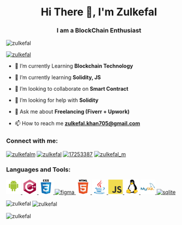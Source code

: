 <h1 align="center">Hi There 👋, I'm Zulkefal</h1>
<h3 align="center">I am a BlockChain Enthusiast</h3>

<p align="left"> <img src="https://komarev.com/ghpvc/?username=zulkefal&label=Profile%20views&color=0e75b6&style=flat" alt="zulkefal" /> </p>

<p align="left"> <a href="https://github.com/ryo-ma/github-profile-trophy"><img src="https://github-profile-trophy.vercel.app/?username=zulkefal" alt="zulkefal" /></a> </p>

- 🔭 I’m currently Learning **Blockchain Technology**

- 🌱 I’m currently learning **Solidity, JS**

- 👯 I’m looking to collaborate on **Smart Contract**

- 🤝 I’m looking for help with **Solidity**

- 💬 Ask me about **Freelancing (Fiverr + Upwork)**

- 📫 How to reach me **zulkefal.khan705@gmail.com**

<h3 align="left">Connect with me:</h3>
<p align="left">
<a href="https://twitter.com/zulkefalm" target="blank"><img align="center" src="https://raw.githubusercontent.com/rahuldkjain/github-profile-readme-generator/master/src/images/icons/Social/twitter.svg" alt="zulkefalm" height="30" width="40" /></a>
<a href="https://linkedin.com/in/zulkefal" target="blank"><img align="center" src="https://raw.githubusercontent.com/rahuldkjain/github-profile-readme-generator/master/src/images/icons/Social/linked-in-alt.svg" alt="zulkefal" height="30" width="40" /></a>
<a href="https://stackoverflow.com/users/17253387" target="blank"><img align="center" src="https://raw.githubusercontent.com/rahuldkjain/github-profile-readme-generator/master/src/images/icons/Social/stack-overflow.svg" alt="17253387" height="30" width="40" /></a>
<a href="https://instagram.com/zulkefal_m" target="blank"><img align="center" src="https://raw.githubusercontent.com/rahuldkjain/github-profile-readme-generator/master/src/images/icons/Social/instagram.svg" alt="zulkefal_m" height="30" width="40" /></a>
</p>

<h3 align="left">Languages and Tools:</h3>
<p align="left"> <a href="https://developer.android.com" target="_blank" rel="noreferrer"> <img src="https://raw.githubusercontent.com/devicons/devicon/master/icons/android/android-original-wordmark.svg" alt="android" width="40" height="40"/> </a> <a href="https://www.w3schools.com/cpp/" target="_blank" rel="noreferrer"> <img src="https://raw.githubusercontent.com/devicons/devicon/master/icons/cplusplus/cplusplus-original.svg" alt="cplusplus" width="40" height="40"/> </a> <a href="https://www.w3schools.com/css/" target="_blank" rel="noreferrer"> <img src="https://raw.githubusercontent.com/devicons/devicon/master/icons/css3/css3-original-wordmark.svg" alt="css3" width="40" height="40"/> </a> <a href="https://www.figma.com/" target="_blank" rel="noreferrer"> <img src="https://www.vectorlogo.zone/logos/figma/figma-icon.svg" alt="figma" width="40" height="40"/> </a> <a href="https://www.w3.org/html/" target="_blank" rel="noreferrer"> <img src="https://raw.githubusercontent.com/devicons/devicon/master/icons/html5/html5-original-wordmark.svg" alt="html5" width="40" height="40"/> </a> <a href="https://www.java.com" target="_blank" rel="noreferrer"> <img src="https://raw.githubusercontent.com/devicons/devicon/master/icons/java/java-original.svg" alt="java" width="40" height="40"/> </a> <a href="https://developer.mozilla.org/en-US/docs/Web/JavaScript" target="_blank" rel="noreferrer"> <img src="https://raw.githubusercontent.com/devicons/devicon/master/icons/javascript/javascript-original.svg" alt="javascript" width="40" height="40"/> </a> <a href="https://www.linux.org/" target="_blank" rel="noreferrer"> <img src="https://raw.githubusercontent.com/devicons/devicon/master/icons/linux/linux-original.svg" alt="linux" width="40" height="40"/> </a> <a href="https://www.mysql.com/" target="_blank" rel="noreferrer"> <img src="https://raw.githubusercontent.com/devicons/devicon/master/icons/mysql/mysql-original-wordmark.svg" alt="mysql" width="40" height="40"/> </a> <a href="https://www.sqlite.org/" target="_blank" rel="noreferrer"> <img src="https://www.vectorlogo.zone/logos/sqlite/sqlite-icon.svg" alt="sqlite" width="40" height="40"/> </a> </p>

<p><img align="left" src="https://github-readme-stats.vercel.app/api/top-langs?username=zulkefal&show_icons=true&locale=en&layout=compact" alt="zulkefal" /></p>



<p>&nbsp;<img align="center" src="https://github-readme-stats.vercel.app/api?username=zulkefal&show_icons=true&locale=en" alt="zulkefal" /></p>

<p><img align="center" src="https://github-readme-streak-stats.herokuapp.com/?user=zulkefal&" alt="zulkefal" /></p>
